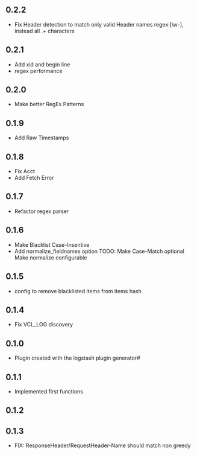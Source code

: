 ## 0.2.2
  - Fix Header detection to match only valid Header names regex:[\w-], instead all .+ characters
## 0.2.1
  - Add xid and begin line
  - regex performance
## 0.2.0
  - Make better RegEx Patterns
## 0.1.9
  - Add Raw Timestamps
## 0.1.8
  - Fix Acct
  - Add Fetch Error
## 0.1.7
  - Refactor regex parser
## 0.1.6
  - Make Blacklist Case-Insentive
  - Add normalize_fieldnames option 
  TODO: Make Case-Match optional
        Make normalize configurable
## 0.1.5
  - config to remove blacklisted items from items hash
## 0.1.4
  - Fix VCL_LOG discovery
## 0.1.0
  - Plugin created with the logstash plugin generator#
## 0.1.1
  - Implemented first functions
## 0.1.2
## 0.1.3
  - FIX: ResponseHeader/RequestHeader-Name should match non greedy
